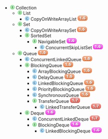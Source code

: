* ![I] Collection
    * ![I] List
        * ![C] CopyOnWriteArrayList ![5]
    * ![I] Set
        * ![C] CopyOnWriteArraySet ![5]
        * ![I] SortedSet
            * ![I] NavigableSet ![6]
                * ![C] ConcurrentSkipListSet ![6]
    * ![I] Queue ![5]
        * ![C] ConcurrentLinkedQueue ![5]
        * ![I] BlockingQueue ![5]
            * ![C] ArrayBlockingQueue ![5]
            * ![C] DelayQueue ![5]
            * ![C] LinkedBlockingQueue ![5]
            * ![C] PriorityBlockingQueue ![5]
            * ![C] SynchronousQueue ![5]
            * ![I] TransferQueue ![7]
                * ![C] LinkedTransferQueue ![7]
        * ![I] Deque ![6]
            * ![C] ConcurrentLinkedDeque ![7]
            * ![I] BlockingDeque ![6]
                * ![C] LinkedBlockingDeque ![6]


[C]: images/classTypeJavaClass.png
[I]: images/classTypeInterface.png
[5]: images/j5.png
[6]: images/j6.png
[7]: images/j7.png
